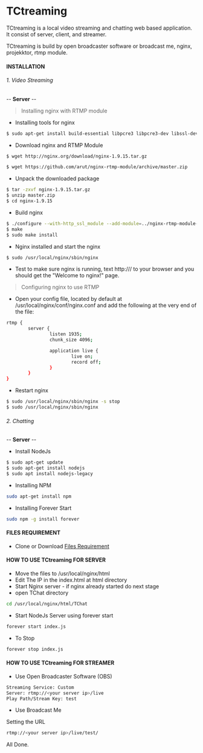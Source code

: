 # TCtreaming

TCtreaming is a local video streaming and chatting web based application. It consist of server, client, and streamer.

TCtreaming is build by open broadcaster software or broadcast me, nginx, projekktor, rtmp module.

#### INSTALLATION

###### 1. Video Streaming
--  **Server** --
> Installing nginx with RTMP module
  - Installing tools for nginx
  
```sh
$ sudo apt-get install build-essential libpcre3 libpcre3-dev libssl-dev
```
  - Download nginx and RTMP Module
  
```sh
$ wget http://nginx.org/download/nginx-1.9.15.tar.gz
```
```sh
$ wget https://github.com/arut/nginx-rtmp-module/archive/master.zip
```
  - Unpack the downloaded package
  
```sh
$ tar -zxvf nginx-1.9.15.tar.gz
$ unzip master.zip
$ cd nginx-1.9.15
```
- Build nginx
```sh
$ ./configure --with-http_ssl_module --add-module=../nginx-rtmp-module-master
$ make
$ sudo make install
```
- Nginx installed and start the nginx
```sh
$ sudo /usr/local/nginx/sbin/nginx
```
- Test to make sure nginx is running, text http://<your server ip>/ to your browser and you should get the "Welcome to nginx!" page.

> Configuring nginx to use RTMP

 - Open your config file, located by default at /usr/local/nginx/conf/nginx.conf and add the following at the very end of the file:
```sh
rtmp {
        server {
                listen 1935;
                chunk_size 4096;

                application live {
                        live on;
                        record off;
                }
        }
}
```
 - Restart nginx
```sh
$ sudo /usr/local/nginx/sbin/nginx -s stop
$ sudo /usr/local/nginx/sbin/nginx
```

###### 2. Chatting
--  **Server** --
 - Install NodeJs
```sh
$ sudo apt-get update
$ sudo apt-get install nodejs
$ sudo apt install nodejs-legacy
```
 - Installing NPM
```sh
sudo apt-get install npm
```
 - Installing Forever Start
```sh
sudo npm -g install forever
```

#### FILES REQUIREMENT
- Clone or Download [Files Requirement](https://github.com/nawakula/TCtreaming)

#### HOW TO USE TCtreaming FOR SERVER
 - Move the files to /usr/local/nginx/html
 - Edit The IP in the index.html at html directory
 - Start Nginx server - if nginx already started do next stage
 - open TChat directory
```sh
cd /usr/local/nginx/html/TChat
```
 - Start NodeJs Server using forever start
```sh
forever start index.js
```
 - To Stop
```sh
forever stop index.js
```

#### HOW TO USE TCtreaming FOR STREAMER
 - Use Open Broadcaster Software (OBS)
```sh
Streaming Service: Custom
Server: rtmp://<your server ip>/live
Play Path/Stream Key: test
```
 - Use Broadcast Me
 
 Setting the URL 
```sh
rtmp://<your server ip>/live/test/
```
All Done.

